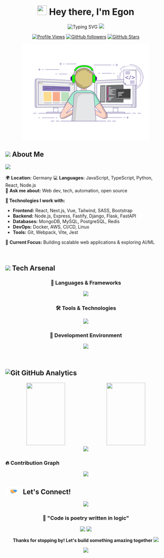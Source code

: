 <!-- GitHub Profile README -->
<div align="center">

# <img src="https://raw.githubusercontent.com/MartinHeinz/MartinHeinz/master/wave.gif" width="30px" height="30px"> Hey there, I'm **Egon**

<img src="https://readme-typing-svg.herokuapp.com?font=Fira+Code&weight=500&size=28&pause=1000&color=00D9FF&center=true&vCenter=true&random=false&width=600&lines=Full-Stack+Developer+%F0%9F%92%BB;Building+Digital+Experiences+%F0%9F%9A%80;Open+Source+Enthusiast+%F0%9F%8C%9F;Code+%7C+Create+%7C+Innovate+%E2%9A%A1" alt="Typing SVG" />

<img src="https://user-images.githubusercontent.com/73097560/115834477-dbab4500-a447-11eb-908a-139a6edaec5c.gif">

[![Profile Views](https://komarev.com/ghpvc/?username=cryst-hq&label=Profile%20views&color=0e75b6&style=flat)](https://github.com/cryst-hq)
[![GitHub followers](https://img.shields.io/github/followers/cryst-hq?label=Followers&style=social)](https://github.com/cryst-hq?tab=followers)
[![GitHub Stars](https://img.shields.io/github/stars/cryst-hq?label=Stars&style=social)](https://github.com/cryst-hq)

</div>

<div align="center">
  <img alt="Coding" width="400" src="https://raw.githubusercontent.com/devSouvik/devSouvik/master/gif3.gif">
</div>

## <img src="https://media2.giphy.com/media/QssGEmpkyEOhBCb7e1/giphy.gif?cid=ecf05e47a0n3gi1bfqntqmob8g9aid1oyj2wr3ds3mg700bl&rid=giphy.gif" width="25"><b> About Me</b>

<img src="https://user-images.githubusercontent.com/73097560/115834477-dbab4500-a447-11eb-908a-139a6edaec5c.gif">

🌍 **Location:** Germany 
💻 **Languages:** JavaScript, TypeScript, Python, React, Node.js  
🤔 **Ask me about:** Web dev, tech, automation, open source  

**🔧 Technologies I work with:**
- **Frontend:** React, Next.js, Vue, Tailwind, SASS, Bootstrap
- **Backend:** Node.js, Express, Fastify, Django, Flask, FastAPI  
- **Databases:** MongoDB, MySQL, PostgreSQL, Redis
- **DevOps:** Docker, AWS, CI/CD, Linux
- **Tools:** Git, Webpack, Vite, Jest

🎯 **Current Focus:** Building scalable web applications & exploring AI/ML

<br>

## <img src="https://media.giphy.com/media/iY8CRBdQXODJSCERIr/giphy.gif" width="35"><b> Tech Arsenal </b>

<div align="center">

### 🚀 Languages & Frameworks
<p>
    <img src="https://skillicons.dev/icons?i=js,ts,python,react,nodejs,nextjs,vue,django,flask,express" />
</p>

### 🛠️ Tools & Technologies  
<p>
    <img src="https://skillicons.dev/icons?i=git,docker,aws,linux,mongodb,mysql,postgres,redis,tailwind,sass" />
</p>

### 🔧 Development Environment
<p>
    <img src="https://skillicons.dev/icons?i=vscode,github,figma,postman,jest,webpack,vite,npm" />
</p>

</div>

<br>



## <img src="https://media.giphy.com/media/W5eoZHPpUx9sapR0eu/giphy.gif" width="30px" alt="Git"> GitHub Analytics

<div align="center">

<img width="49%" height="195px" src="https://github-readme-stats.vercel.app/api?username=cryst-hq&show_icons=true&count_private=true&hide_border=true&title_color=00D9FF&icon_color=00D9FF&text_color=c9d1d9&bg_color=0d1117" />
<img width="49%" height="195px" src="https://github-readme-stats.vercel.app/api/top-langs/?username=cryst-hq&layout=compact&hide_border=true&title_color=00D9FF&text_color=c9d1d9&bg_color=0d1117" />

</div>

<div align="center">

<img width="70%" src="https://github-readme-streak-stats.herokuapp.com?user=cryst-hq&theme=tokyonight&hide_border=true&stroke=0000&background=0D1117&ring=00D9FF&fire=00D9FF&currStreakLabel=00D9FF" />

</div>

### 🔥 Contribution Graph
<div align="center">

<img src="https://github-readme-activity-graph.vercel.app/graph?username=cryst-hq&custom_title=Egon's%20GitHub%20Activity%20Graph&bg_color=0D1117&color=00D9FF&line=00D9FF&point=FFFFFF&area_color=FFFFFF&title_color=FFFFFF&area=true" />

</div>

## <img src="https://github.com/0xAbdulKhalid/0xAbdulKhalid/raw/main/assets/mdImages/handshake.gif" width="50"> Let's Connect!

<div align="center">

<a href="https://github.com/cryst-hq">
    <img src="https://img.shields.io/badge/GitHub-100000?style=for-the-badge&logo=github&logoColor=white" />
</a>

</div>

<div align="center">

### 💫 "Code is poetry written in logic"

<img src="https://quotes-github-readme.vercel.app/api?type=horizontal&theme=tokyonight" />

<img src="https://user-images.githubusercontent.com/73097560/115834477-dbab4500-a447-11eb-908a-139a6edaec5c.gif">

**Thanks for stopping by! Let's build something amazing together** <img src="https://media.giphy.com/media/LnQjpWaON8nhr21vNW/giphy.gif" width="40">

<img width="100%" src="https://capsule-render.vercel.app/api?type=waving&color=00D9FF&height=120&section=footer&animation=twinkling" />

</div>
